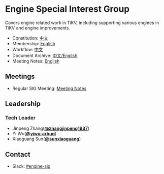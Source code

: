# Engine Special Interest Group

Covers engine related work in TiKV, including supporting various engines in TiKV and engine improvements.

- Constitution: [中文](./constitution-zh_CN.md)
- Membership: [English](./membership.md)
- Workflow: [中文](./workflow-zh_CN.md)
- Document Archive: [中文/English](https://docs.google.com/document/d/1sRgyXsmeW350QmA3EancjhJ53W2DIKUTJuCzxMfL3Wk/edit#)
- Meeting Notes: [English](https://docs.google.com/document/d/17GpwAsIWlxAM6lX6svXZK-9OtLrUG_Lau0mgW8kutLI/edit#)

## Meetings

* Regular SIG Meeting: [Meeting Notes](https://docs.google.com/document/d/17GpwAsIWlxAM6lX6svXZK-9OtLrUG_Lau0mgW8kutLI/edit)

## Leadership

### Tech Leader

* Jinpeng Zhang(**[@zhangjinpeng1987](https://github.com/zhangjinpeng1987)**)
* Yi Wu(**[@yiwu-arbug](https://github.com/yiwu-arbug)**)
* Xiaoguang Sun(**[@sunxiaoguang](https://github.com/sunxiaoguang)**)

## Contact

- Slack: [#engine-sig](https://tikv-wg.slack.com/messages/engine-sig)
